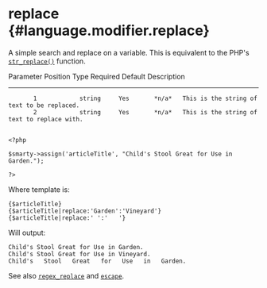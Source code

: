 replace {#language.modifier.replace}
=======

A simple search and replace on a variable. This is equivalent to the
PHP\'s [`str_replace()`](https://www.php.net/str_replace) function.

   Parameter Position    Type    Required   Default  Description
  -------------------- -------- ---------- --------- ---------------------------------------------
           1            string     Yes       *n/a*   This is the string of text to be replaced.
           2            string     Yes       *n/a*   This is the string of text to replace with.


    <?php

    $smarty->assign('articleTitle', "Child's Stool Great for Use in Garden.");

    ?>

       

Where template is:


    {$articleTitle}
    {$articleTitle|replace:'Garden':'Vineyard'}
    {$articleTitle|replace:' ':'   '}

       

Will output:


    Child's Stool Great for Use in Garden.
    Child's Stool Great for Use in Vineyard.
    Child's   Stool   Great   for   Use   in   Garden.

       

See also [`regex_replace`](#language.modifier.regex.replace) and
[`escape`](#language.modifier.escape).
